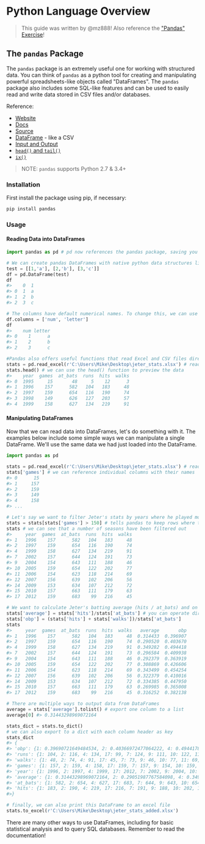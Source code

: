 # Python Language Overview

> This guide was written by @mz888! Also reference the ["Pandas" Exercise](/exercises/pandas-practice/exercise.md)!

## The `pandas` Package

The `pandas` package is an extremely useful one for working with structured data. You can think of `pandas` as a python tool for creating and manipulating powerful spreadsheets-like objects called "DataFrames". The `pandas` package also includes some SQL-like features and can be used to easily read and write data stored in CSV files and/or databases.

Reference:

  + [Website](http://pandas.pydata.org/)
  + [Docs](http://pandas.pydata.org/pandas-docs/stable/)
  + [Source](https://github.com/pandas-dev/pandas)
  + [DataFrame](https://pandas.pydata.org/pandas-docs/stable/generated/pandas.DataFrame.html) - like a CSV
  + [Input and Output](http://pandas.pydata.org/pandas-docs/stable/api.html#input-output)
  + [`head()` and `tail()`](http://pandas.pydata.org/pandas-docs/stable/basics.html#head-and-tail)
  + [`ix()`](https://pandas.pydata.org/pandas-docs/stable/generated/pandas.DataFrame.ix.html)

> NOTE: `pandas` supports Python 2.7 & 3.4+

### Installation

First install the package using pip, if necessary:

```sh
pip install pandas
```

### Usage

#### Reading Data into DataFrames

```py
import pandas as pd # pd now references the pandas package, saving you some typing

# We can create pandas DataFrames with native python data structures like lists and dictionaries
test = [[1,'a'], [2,'b'], [3,'c']]
df = pd.DataFrame(test)
df
#>    0  1
#> 0  1  a
#> 1  2  b
#> 2  3  c

# The columns have default numerical names. To change this, we can use the following:
df.columns = ['num', 'letter']
df
#>    num letter
#> 0    1      a
#> 1    2      b
#> 2    3      c

#Pandas also offers useful functions that read Excel and CSV files directly into DataFrames, complete with column headings
stats = pd.read_excel(r'C:\Users\Mike\Desktop\jeter_stats.xlsx') # read a pre-saved file called 'jeter_stats' - you can use your own or see the "Pandas" Exercise to follow along!
stats.head() # we can use the head() function to preview the data
#>    year  games  at_bats  runs  hits  walks
#> 0  1995     15       48     5    12      3
#> 1  1996    157      582   104   183     48
#> 2  1997    159      654   116   190     74
#> 3  1998    149      626   127   203     57
#> 4  1999    158      627   134   219     91
```

#### Manipulating DataFrames

Now that we can read data into DataFrames, let's do something with it. The examples below include some simple ways we can manipulate a single DataFrame. We'll use the same data we had just loaded into the DataFrame.

```py
import pandas as pd

stats = pd.read_excel(r'C:\Users\Mike\Desktop\jeter_stats.xlsx') # read a pre-saved file called 'jeter_stats' - you can use your own or see the "Pandas" Exercise to follow along!
stats['games'] # we can reference individual columns with their names
#> 0      15
#> 1     157
#> 2     159
#> 3     149
#> 4     158
#> ...

# Let's say we want to filter Jeter's stats by years where he played more than 150 games
stats = stats[stats['games'] > 150] # tells pandas to keep rows where the evaluation is True
stats # we can see that a number of seasons have been filtered out
#>     year  games  at_bats  runs  hits  walks
#> 1   1996    157      582   104   183     48
#> 2   1997    159      654   116   190     74
#> 4   1999    158      627   134   219     91
#> 7   2002    157      644   124   191     73
#> 9   2004    154      643   111   188     46
#> 10  2005    159      654   122   202     77
#> 11  2006    154      623   118   214     69
#> 12  2007    156      639   102   206     56
#> 14  2009    153      634   107   212     72
#> 15  2010    157      663   111   179     63
#> 17  2012    159      683    99   216     45

# We want to calculate Jeter's batting average (hits / at_bats) and on base % ([hits + walks] / at_bats) for these seasons. This is very easily done with pandas
stats['average'] = stats['hits']/stats['at_bats'] # you can operate directly on the DataFrame columns to create a new column
stats['obp'] = (stats['hits'] + stats['walks'])/stats['at_bats']
stats
#>     year  games  at_bats  runs  hits  walks   average       obp
#> 1   1996    157      582   104   183     48  0.314433  0.396907
#> 2   1997    159      654   116   190     74  0.290520  0.403670
#> 4   1999    158      627   134   219     91  0.349282  0.494418
#> 7   2002    157      644   124   191     73  0.296584  0.409938
#> 9   2004    154      643   111   188     46  0.292379  0.363919
#> 10  2005    159      654   122   202     77  0.308869  0.426606
#> 11  2006    154      623   118   214     69  0.343499  0.454254
#> 12  2007    156      639   102   206     56  0.322379  0.410016
#> 14  2009    153      634   107   212     72  0.334385  0.447950
#> 15  2010    157      663   111   179     63  0.269985  0.365008
#> 17  2012    159      683    99   216     45  0.316252  0.382138

# There are multiple ways to output data from DataFrames
average = stats['average'].tolist() # export one column to a list
average[0] #> 0.31443298969072164

stats_dict = stats.to_dict()
# we can also export to a dict with each column header as key
stats_dict
#> {
#> 'obp': {1: 0.39690721649484534, 2: 0.40366972477064222, 4: 0.49441786283891548, 17: 0.38213762811127377, 7: 0.409937888 19875776, 9: 0.36391912908242613, 10: 0.42660550458715596, 11: 0.45425361155698235, 12: 0.41001564945226915, 14: 0.44794 952681388012, 15: 0.36500754147812969},
#> 'runs': {1: 104, 2: 116, 4: 134, 17: 99, 7: 124, 9: 111, 10: 122, 11: 118, 12: 102, 14: 107, 15: 111},
#> 'walks': {1: 48, 2: 74, 4: 91, 17: 45, 7: 73, 9: 46, 10: 77, 11: 69, 12: 56, 14: 72, 15: 63},
#> 'games': {1: 157, 2: 159, 4: 158, 17: 159, 7: 157, 9: 154, 10: 159, 11: 154, 12: 156, 14: 153, 15: 157},
#> 'year': {1: 1996, 2: 1997, 4: 1999, 17: 2012, 7: 2002, 9: 2004, 10: 2005, 11: 2006, 12: 2007, 14: 2009, 15: 2010},
#> 'average': {1: 0.31443298969072164, 2: 0.29051987767584098, 4: 0.34928229665071769, 17: 0.31625183016105418, 7: 0.296583850931677, 9: 0.29237947122861585, 10: 0.30886850152905199, 11: 0.3434991974317817, 12: 0.32237871674491392, 14: 0.33438485804416401, 15: 0.26998491704374056},
#> 'at_bats': {1: 582, 2: 654, 4: 627, 17: 683, 7: 644, 9: 643, 10: 654, 11: 623, 12: 639, 14: 634, 15: 663},
#> 'hits': {1: 183, 2: 190, 4: 219, 17: 216, 7: 191, 9: 188, 10: 202, 11: 214, 12: 206, 14: 212, 15: 179}
#>}

# finally, we can also print this DataFrame to an excel file
stats.to_excel(r'C:\Users\Mike\Desktop\jeter_stats_added.xlsx')
```

There are many other ways to use DataFrames, including for basic statistical analysis and to query SQL databases. Remember to read the documentation!
